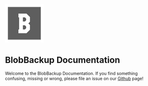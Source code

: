 ![Logo](images/logo.png)

# BlobBackup Documentation

Welcome to the BlobBackup Documentation. If you find something
confusing, missing or wrong, please file an issue on our 
[Github](https://github.com/bimbashrestha/blobbackup) page! 

